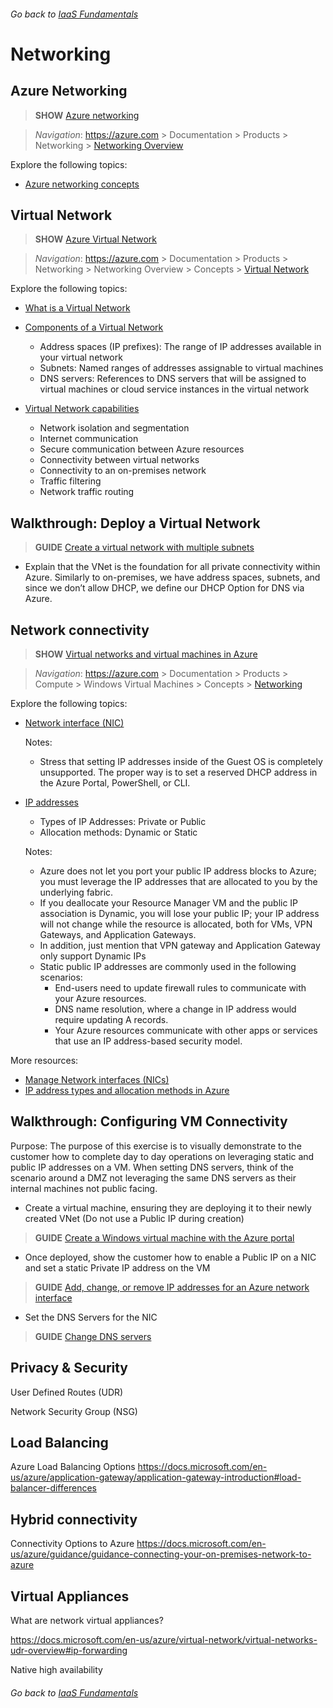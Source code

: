 ###### Go back to [IaaS Fundamentals](iaas-fundamentals.md#delivery-guide)

# Networking

## Azure Networking

> **SHOW** [Azure networking](https://docs.microsoft.com/en-us/azure/networking/networking-overview)

> *Navigation*: https://azure.com > Documentation > Products > Networking > [Networking Overview](https://docs.microsoft.com/en-us/azure/networking/networking-overview)

Explore the following topics:
* [Azure networking concepts](https://docs.microsoft.com/en-us/azure/networking/networking-overview)


## Virtual Network

> **SHOW** [Azure Virtual Network](https://docs.microsoft.com/en-us/azure/virtual-network/virtual-networks-overview)

> *Navigation*: https://azure.com > Documentation > Products > Networking > Networking Overview > Concepts > [Virtual Network](https://docs.microsoft.com/en-us/azure/virtual-network/virtual-networks-overview)

Explore the following topics:
* [What is a Virtual Network](https://docs.microsoft.com/en-us/azure/networking/networking-overview)
* [Components of a Virtual Network](https://docs.microsoft.com/en-us/azure/networking/networking-overview)
  * Address spaces (IP prefixes): The range of IP addresses available in your virtual network 
  * Subnets: Named ranges of addresses assignable to virtual machines
  * DNS servers: References to DNS servers that will be assigned to virtual machines or cloud service instances in the virtual network

* [Virtual Network capabilities](https://docs.microsoft.com/en-us/azure/networking/networking-overview)
  * Network isolation and segmentation
  * Internet communication
  * Secure communication between Azure resources
  * Connectivity between virtual networks
  * Connectivity to an on-premises network
  * Traffic filtering
  * Network traffic routing 


## Walkthrough: Deploy a Virtual Network

> **GUIDE** [Create a virtual network with multiple subnets](https://docs.microsoft.com/en-us/azure/virtual-network/virtual-networks-create-vnet-arm-pportal#portal)

* Explain that the VNet is the foundation for all private connectivity within Azure. Similarly to on-premises, we have address spaces, subnets, and since we don’t allow DHCP, we define our DHCP Option for DNS via Azure.


## Network connectivity

> **SHOW** [Virtual networks and virtual machines in Azure](https://docs.microsoft.com/en-us/azure/virtual-machines/windows/network-overview)

> *Navigation*: https://azure.com > Documentation > Products > Compute > Windows Virtual Machines > Concepts > [Networking](https://docs.microsoft.com/en-us/azure/virtual-machines/windows/network-overview)

Explore the following topics:
* [Network interface (NIC)](https://docs.microsoft.com/en-us/azure/virtual-machines/windows/network-overview#network-interfaces)
    
    Notes: 
    * Stress that setting IP addresses inside of the Guest OS is completely unsupported.  The proper way is to set a reserved DHCP address in the Azure Portal, PowerShell, or CLI.

* [IP addresses](https://docs.microsoft.com/en-us/azure/virtual-machines/windows/network-overview#ip-addresses)
    * Types of IP Addresses: Private or Public
    * Allocation methods: Dynamic or Static

    Notes: 
    * Azure does not let you port your public IP address blocks to Azure; you must leverage the IP addresses that are allocated to you by the underlying fabric.
    * If you deallocate your Resource Manager VM and the public IP association is Dynamic, you will lose your public IP; your IP address will not change while the resource is allocated, both for VMs, VPN Gateways, and Application Gateways.  
    * In addition, just mention that VPN gateway and Application Gateway only support Dynamic IPs
    * Static public IP addresses are commonly used in the following scenarios:
        * End-users need to update firewall rules to communicate with your Azure resources.
        * DNS name resolution, where a change in IP address would require updating A records.
        * Your Azure resources communicate with other apps or services that use an IP address-based security model.

More resources:
* [Manage Network interfaces (NICs)](https://docs.microsoft.com/en-us/azure/virtual-network/virtual-network-network-interface)
* [IP address types and allocation methods in Azure](https://docs.microsoft.com/en-us/azure/virtual-network/virtual-network-ip-addresses-overview-arm)



## Walkthrough: Configuring VM Connectivity

Purpose: The purpose of this exercise is to visually demonstrate to the customer how to complete day to day operations on leveraging static and public IP addresses on a VM.  When setting DNS servers, think of the scenario around a DMZ not leveraging the same DNS servers as their internal machines not public facing.

* Create a virtual machine, ensuring they are deploying it to their newly created VNet (Do not use a Public IP during creation)

> **GUIDE** [Create a Windows virtual machine with the Azure portal](https://docs.microsoft.com/en-us/azure/virtual-machines/windows/quick-create-portal)


* Once deployed, show the customer how to enable a Public IP on a NIC and set a static Private IP address on the VM

> **GUIDE** [Add, change, or remove IP addresses for an Azure network interface](https://docs.microsoft.com/en-us/azure/virtual-network/virtual-network-network-interface-addresses)

* Set the DNS Servers for the NIC	

> **GUIDE** [Change DNS servers](https://docs.microsoft.com/en-us/azure/virtual-network/virtual-network-network-interface#change-dns-servers)



## Privacy & Security

User Defined Routes (UDR)

Network Security Group (NSG)

## Load Balancing

Azure Load Balancing Options
https://docs.microsoft.com/en-us/azure/application-gateway/application-gateway-introduction#load-balancer-differences


## Hybrid connectivity

Connectivity Options to Azure
https://docs.microsoft.com/en-us/azure/guidance/guidance-connecting-your-on-premises-network-to-azure


## Virtual Appliances

What are network virtual appliances?

https://docs.microsoft.com/en-us/azure/virtual-network/virtual-networks-udr-overview#ip-forwarding

Native high availability


###### Go back to [IaaS Fundamentals](iaas-fundamentals.md#delivery-guide)
